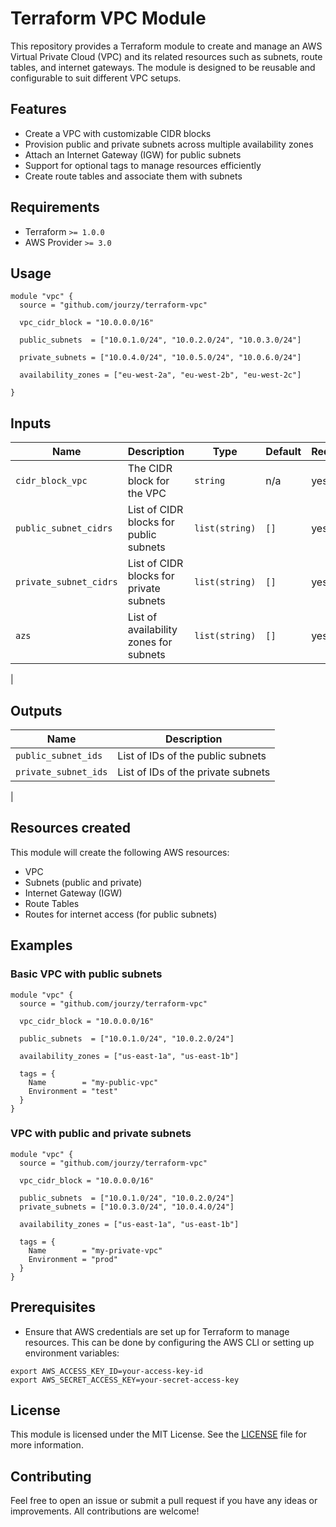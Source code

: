 # Terraform VPC Module

This repository provides a Terraform module to create and manage an AWS Virtual Private Cloud (VPC) and its related resources such as subnets, route tables, and internet gateways. The module is designed to be reusable and configurable to suit different VPC setups.

## Features

- Create a VPC with customizable CIDR blocks
- Provision public and private subnets across multiple availability zones
- Attach an Internet Gateway (IGW) for public subnets
- Support for optional tags to manage resources efficiently
- Create route tables and associate them with subnets

## Requirements

- Terraform `>= 1.0.0`
- AWS Provider `>= 3.0`

## Usage

```hcl
module "vpc" {
  source = "github.com/jourzy/terraform-vpc"

  vpc_cidr_block = "10.0.0.0/16"
  
  public_subnets  = ["10.0.1.0/24", "10.0.2.0/24", "10.0.3.0/24"]
  
  private_subnets = ["10.0.4.0/24", "10.0.5.0/24", "10.0.6.0/24"]

  availability_zones = ["eu-west-2a", "eu-west-2b", "eu-west-2c"]

}
```


## Inputs

| Name                   | Description                                         | Type           | Default        | Required |
| ---------------------- | --------------------------------------------------- | -------------- | -------------- | -------- |
| `cidr_block_vpc`        | The CIDR block for the VPC                          | `string`       | n/a            | yes      |
| `public_subnet_cidrs`        | List of CIDR blocks for public subnets              | `list(string)` | `[]`           | yes      |
| `private_subnet_cidrs`       | List of CIDR blocks for private subnets             | `list(string)` | `[]`           | yes      |
| `azs`    | List of availability zones for subnets              | `list(string)` | `[]`           | yes      |
|

## Outputs

| Name               | Description                              |
| ------------------ | ---------------------------------------- |
| `public_subnet_ids`| List of IDs of the public subnets         |
| `private_subnet_ids`| List of IDs of the private subnets        |
|


## Resources created

This module will create the following AWS resources:

- VPC
- Subnets (public and private)
- Internet Gateway (IGW)
- Route Tables
- Routes for internet access (for public subnets)

## Examples

### Basic VPC with public subnets

```
module "vpc" {
  source = "github.com/jourzy/terraform-vpc"

  vpc_cidr_block = "10.0.0.0/16"
  
  public_subnets  = ["10.0.1.0/24", "10.0.2.0/24"]

  availability_zones = ["us-east-1a", "us-east-1b"]

  tags = {
    Name        = "my-public-vpc"
    Environment = "test"
  }
}
```

### VPC with public and private subnets

```
module "vpc" {
  source = "github.com/jourzy/terraform-vpc"

  vpc_cidr_block = "10.0.0.0/16"
  
  public_subnets  = ["10.0.1.0/24", "10.0.2.0/24"]
  private_subnets = ["10.0.3.0/24", "10.0.4.0/24"]

  availability_zones = ["us-east-1a", "us-east-1b"]

  tags = {
    Name        = "my-private-vpc"
    Environment = "prod"
  }
}
```

## Prerequisites

- Ensure that AWS credentials are set up for Terraform to manage resources. This can be done by configuring the AWS CLI or setting up environment variables:

```
export AWS_ACCESS_KEY_ID=your-access-key-id
export AWS_SECRET_ACCESS_KEY=your-secret-access-key
```

## License

This module is licensed under the MIT License. See the [LICENSE](https://opensource.org/license/MIT) file for more information.

## Contributing

Feel free to open an issue or submit a pull request if you have any ideas or improvements. All contributions are welcome!
